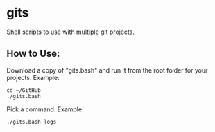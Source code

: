 # gits

Shell scripts to use with multiple git projects.


## How to Use:

Download a copy of "gits.bash" and run it from the root folder for your projects. Example:

    cd ~/GitHub
    ./gits.bash

Pick a command. Example:

    ./gits.bash logs
